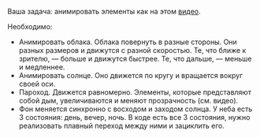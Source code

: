 Ваша задача: анимировать элементы как на этом [видео](https://d3c33hcgiwev3.cloudfront.net/rI9u70RrEee6lwoWG0Vqdg.processed/full/720p/index.mp4?Expires=1582502400&Signature=HKQuy7w-Grhf8-jEkmqJIC09972f~KmcpaV9v2KgAOVxnQzhfaW4UkbcFz8q8caxr2gMP5k4W0SBuJY4Y-cHj7qpHQfq9iKLL7AqulcwnwFvgPT2C6ajbo8yRtZWER5Ue38ktv96eYPKcHz76Pd3-6t1ZdVHYMF~dzDYeq4cyvY_&Key-Pair-Id=APKAJLTNE6QMUY6HBC5A).

Необходимо:

-   Анимировать облака. Облака повернуть в разные стороны. Они разных размеров и движутся с разной скоростью. Те, что ближе к зрителю, — больше и движутся быстрее. Те, что дальше, — меньше и медленнее.
-   Анимировать солнце. Оно движется по кругу и вращается вокруг своей оси.
-   Пароход. Движется равномерно. Элементы, которые представляют собой дым, увеличиваются и меняют прозрачность (см. видео).
-   Фон меняется синхронно с восходом и заходом солнца. У неба есть 3 состояния: день, вечер, ночь. В коде есть все 3 состояния, нужно реализовать плавный переход между ними и зациклить его.